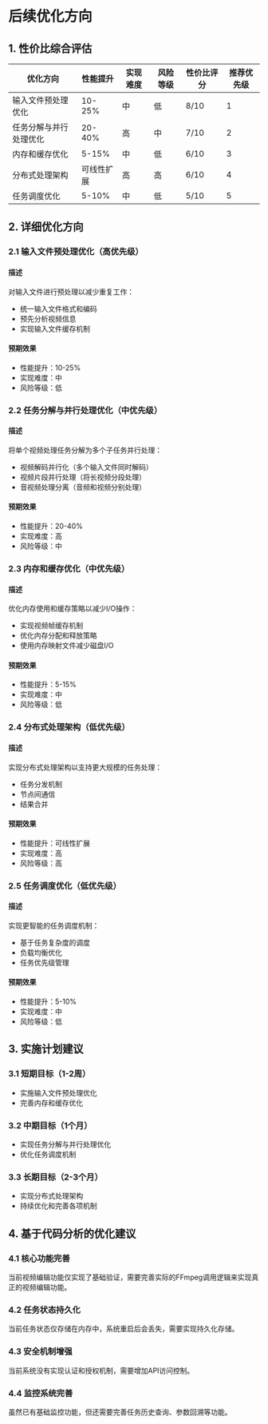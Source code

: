 # 后续优化方向

## 1. 性价比综合评估

| 优化方向 | 性能提升 | 实现难度 | 风险等级 | 性价比评分 | 推荐优先级 |
|---------|---------|---------|---------|-----------|-----------|
| 输入文件预处理优化 | 10-25% | 中 | 低 | 8/10 | 1 |
| 任务分解与并行处理优化 | 20-40% | 高 | 中 | 7/10 | 2 |
| 内存和缓存优化 | 5-15% | 中 | 低 | 6/10 | 3 |
| 分布式处理架构 | 可线性扩展 | 高 | 高 | 6/10 | 4 |
| 任务调度优化 | 5-10% | 中 | 低 | 5/10 | 5 |

## 2. 详细优化方向

### 2.1 输入文件预处理优化（高优先级）

#### 描述
对输入文件进行预处理以减少重复工作：
- 统一输入文件格式和编码
- 预先分析视频信息
- 实现输入文件缓存机制

#### 预期效果
- 性能提升：10-25%
- 实现难度：中
- 风险等级：低

### 2.2 任务分解与并行处理优化（中优先级）

#### 描述
将单个视频处理任务分解为多个子任务并行处理：
- 视频解码并行化（多个输入文件同时解码）
- 视频片段并行处理（将长视频分段处理）
- 音视频处理分离（音频和视频分别处理）

#### 预期效果
- 性能提升：20-40%
- 实现难度：高
- 风险等级：中

### 2.3 内存和缓存优化（中优先级）

#### 描述
优化内存使用和缓存策略以减少I/O操作：
- 实现视频帧缓存机制
- 优化内存分配和释放策略
- 使用内存映射文件减少磁盘I/O

#### 预期效果
- 性能提升：5-15%
- 实现难度：中
- 风险等级：低

### 2.4 分布式处理架构（低优先级）

#### 描述
实现分布式处理架构以支持更大规模的任务处理：
- 任务分发机制
- 节点间通信
- 结果合并

#### 预期效果
- 性能提升：可线性扩展
- 实现难度：高
- 风险等级：高

### 2.5 任务调度优化（低优先级）

#### 描述
实现更智能的任务调度机制：
- 基于任务复杂度的调度
- 负载均衡优化
- 任务优先级管理

#### 预期效果
- 性能提升：5-10%
- 实现难度：中
- 风险等级：低

## 3. 实施计划建议

### 3.1 短期目标（1-2周）
- 实施输入文件预处理优化
- 完善内存和缓存优化

### 3.2 中期目标（1个月）
- 实现任务分解与并行处理优化
- 优化任务调度机制

### 3.3 长期目标（2-3个月）
- 实现分布式处理架构
- 持续优化和完善各项机制

## 4. 基于代码分析的优化建议

### 4.1 核心功能完善
当前视频编辑功能仅实现了基础验证，需要完善实际的FFmpeg调用逻辑来实现真正的视频编辑功能。

### 4.2 任务状态持久化
当前任务状态仅存储在内存中，系统重启后会丢失，需要实现持久化存储。

### 4.3 安全机制增强
当前系统没有实现认证和授权机制，需要增加API访问控制。

### 4.4 监控系统完善
虽然已有基础监控功能，但还需要完善任务历史查询、参数回溯等功能。